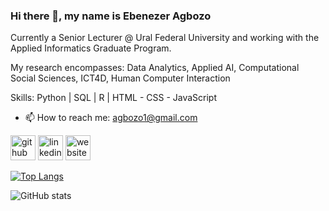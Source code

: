 ### Hi there 👋, my name is Ebenezer Agbozo
Currently a Senior Lecturer @ Ural Federal University and working with the Applied Informatics Graduate Program.

My research encompasses: Data Analytics, Applied AI, Computational Social Sciences, ICT4D, Human Computer Interaction

Skills: Python | SQL | R | HTML - CSS - JavaScript

- 📫 How to reach me: agbozo1@gmail.com 


[<img src='https://cdn.jsdelivr.net/npm/simple-icons@3.0.1/icons/github.svg' alt='github' height='40'>](https://github.com/agbozo1)  [<img src='https://cdn.jsdelivr.net/npm/simple-icons@3.0.1/icons/linkedin.svg' alt='linkedin' height='40'>](https://www.linkedin.com/in/ebenagbozo/)  [<img src='https://cdn.jsdelivr.net/npm/simple-icons@3.0.1/icons/icloud.svg' alt='website' height='40'>](https://urfu.ru/ru/about/personal-pages/Personal/person/eagbozo/)  

[![Top Langs](https://github-readme-stats.vercel.app/api/top-langs/?username=agbozo1)](https://github.com/anuraghazra/github-readme-stats)

![GitHub stats](https://github-readme-stats.vercel.app/api?username=agbozo1&show_icons=true)  

